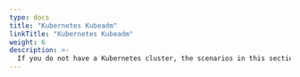 ```yaml
---
type: docs
title: "Kubernetes Kubeadm"
linkTitle: "Kubernetes Kubeadm"
weight: 6
description: >-
  If you do not have a Kubernetes cluster, the scenarios in this section will guide on how to create a Kubernetes cluster using kubeadm in Azure VMs with Azure Arc-enabled data services integration in an automated fashion using ARM template.
---
```

